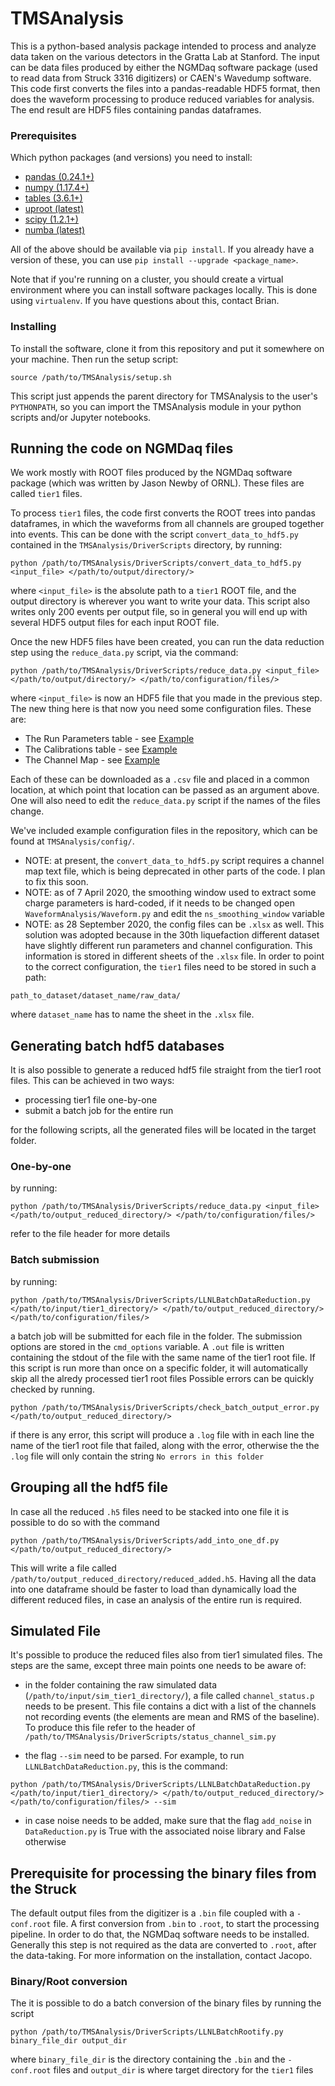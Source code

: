 # TMSAnalysis

This is a python-based analysis package intended to process and
analyze data taken on the various detectors in the Gratta Lab at
Stanford. The input can be data files produced by either the NGMDaq
software package (used to read data from Struck 3316 digitizers)
or CAEN's Wavedump software. This code first converts the files into
a pandas-readable HDF5 format, then does the waveform processing to
produce reduced variables for analysis. The end result are HDF5 files
containing pandas dataframes.

### Prerequisites

Which python packages (and versions) you need to install:

* [pandas (0.24.1+)](https://pandas.pydata.org/docs/)
* [numpy (1.17.4+)](https://numpy.org/)
* [tables (3.6.1+)](https://www.pytables.org/)
* [uproot (latest)](https://github.com/scikit-hep/uproot)
* [scipy (1.2.1+)](https://www.scipy.org/install.html)
* [numba (latest)](http://numba.pydata.org/)

All of the above should be available via `pip install`. If you already have a
version of these, you can use `pip install --upgrade <package_name>`.

Note that if you're running on a cluster, you should create a virtual environment
where you can install software packages locally. This is done using `virtualenv`. If you
have questions about this, contact Brian.

### Installing

To install the software, clone it from this repository and put it somewhere on your machine.
Then run the setup script:
```
source /path/to/TMSAnalysis/setup.sh
```
This script just appends the parent directory for TMSAnalysis to the user's `PYTHONPATH`, so
you can import the TMSAnalysis module in your python scripts and/or Jupyter notebooks.


## Running the code on NGMDaq files

We work mostly with ROOT files produced by the NGMDaq software package (which was written
by Jason Newby of ORNL). These files are called `tier1` files.

To process `tier1` files, the code first converts the ROOT trees into pandas dataframes,
in which the waveforms from all channels are grouped together into events. This can be done
with the script `convert_data_to_hdf5.py` contained in the `TMSAnalysis/DriverScripts` directory,
by running:
```
python /path/to/TMSAnalysis/DriverScripts/convert_data_to_hdf5.py <input_file> </path/to/output/directory/>
```
where `<input_file>` is the absolute path to a `tier1` ROOT file, and the output directory is wherever
you want to write your data. This script also writes only 200 events per output file, so in general
you will end up with several HDF5 output files for each input ROOT file.

Once the new HDF5 files have been created, you can run the data reduction step using the
`reduce_data.py` script, via the command:
```
python /path/to/TMSAnalysis/DriverScripts/reduce_data.py <input_file> </path/to/output/directory/> </path/to/configuration/files/>
```
where `<input_file>` is now an HDF5 file that you made in the previous step. The new thing here is that
now you need some configuration files. These are:

* The Run Parameters table - see [Example](https://docs.google.com/spreadsheets/d/1_a5np_45Q3RD28KyxvfwPUAgzYLbc04wWJq26Fh22G4/edit?usp=sharing)
* The Calibrations table - see [Example](https://docs.google.com/spreadsheets/d/1rXRXEe0IBWPgIpwmnd8P4OAsJjiRXsxcnnTBvuM9l0Q/edit?usp=sharing)
* The Channel Map - see [Example](https://docs.google.com/spreadsheets/d/1kfQ1g7JiRv8LEUFZ-IhzWiNHxBoyt0SbndU7X9NW9io/edit?usp=sharing)

Each of these can be downloaded as a `.csv` file and placed in a common location, at which point that location can be
passed as an argument above. One will also need to edit the `reduce_data.py` script if the names of the files change.


We've included example configuration files in the repository, which can be found at `TMSAnalysis/config/`.

* NOTE: at present, the `convert_data_to_hdf5.py` script requires a channel map text file, which is
being deprecated in other parts of the code. I plan to fix this soon.
* NOTE: as of 7 April 2020, the smoothing window used to extract some charge parameters is hard-coded,
if it needs to be changed open  `WaveformAnalysis/Waveform.py` and edit the `ns_smoothing_window` variable
* NOTE: as 28 September 2020, the config files can be `.xlsx` as well. This solution was adopted because in the 30th liquefaction different dataset have slightly different run parameters and channel configuration. This information is stored in different sheets of the `.xlsx` file. In order to point to the correct configuration, the `tier1` files need to be stored in such a path:
```
path_to_dataset/dataset_name/raw_data/
```
where `dataset_name` has to name the sheet in the `.xlsx` file.

## Generating batch hdf5 databases

It is also possible to generate a reduced hdf5 file straight from the tier1 root files. This can be achieved in two ways:

* processing tier1 file one-by-one
* submit a batch job for the entire run

for the following scripts, all the generated files will be located in the target folder.

### One-by-one

by running:
```
python /path/to/TMSAnalysis/DriverScripts/reduce_data.py <input_file> </path/to/output_reduced_directory/> </path/to/configuration/files/>
```
refer to the file header for more details

### Batch submission
by running:
```
python /path/to/TMSAnalysis/DriverScripts/LLNLBatchDataReduction.py </path/to/input/tier1_directory/> </path/to/output_reduced_directory/> </path/to/configuration/files/>
```
a batch job will be submitted for each file in the folder. The submission options are stored in the `cmd_options` variable. A `.out`
file is written containing the stdout of the file with the same name of the tier1 root file. If this script is run more than once on
a specific folder, it will automatically skip all the alredy processed tier1 root files
Possible errors can be quickly checked by running.
```
python /path/to/TMSAnalysis/DriverScripts/check_batch_output_error.py </path/to/output_reduced_directory/>
```
if there is any error, this script will produce a `.log` file with in each line the name of the tier1 root file that failed,
along with the error, otherwise the the `.log` file will only contain the string `No errors in this folder`

## Grouping all the hdf5 file

In case all the reduced `.h5` files need to be stacked into one file it is possible to do so with the command
```
python /path/to/TMSAnalysis/DriverScripts/add_into_one_df.py </path/to/output_reduced_directory/>
```
This will write a file called `/path/to/output_reduced_directory/reduced_added.h5`. Having all the data into one dataframe should be faster to load
than dynamically load the different reduced files, in case an analysis of the entire run is required.

## Simulated File
It's possible to produce the reduced files also from tier1 simulated files. The steps are the same, except three main points one needs to be aware of:
* in the folder containing the raw simulated data (```/path/to/input/sim_tier1_directory/```), a file called ```channel_status.p``` needs to be present.
This file contains a dict with a list of the channels not recording events (the elements are mean and RMS of the baseline). To produce this file refer to
the header of ```/path/to/TMSAnalysis/DriverScripts/status_channel_sim.py```

* the flag ```--sim``` need to be parsed. For example, to run ```LLNLBatchDataReduction.py```, this is the command:
```
python /path/to/TMSAnalysis/DriverScripts/LLNLBatchDataReduction.py </path/to/input/tier1_directory/> </path/to/output_reduced_directory/> </path/to/configuration/files/> --sim
``` 
* in case noise needs to be added, make sure that the flag ```add_noise``` in ```DataReduction.py``` is True with the associated noise library and False otherwise

## Prerequisite for processing the binary files from the Struck

The default output files from the digitizer is a `.bin` file coupled with a `-conf.root` file. A first conversion from `.bin` to `.root`, to start the processing pipeline. In order to do that, the NGMDaq software needs to be installed. Generally this step is not required as the data are converted to `.root`, after the data-taking. For more information on the installation, contact Jacopo.

### Binary/Root conversion

The it is possible to do a batch conversion of the binary files by running the script 
```
python /path/to/TMSAnalysis/DriverScripts/LLNLBatchRootify.py binary_file_dir output_dir
```
where `binary_file_dir` is the directory containing the `.bin` and the `-conf.root` files and `output_dir` is where target directory for the `tier1` files

